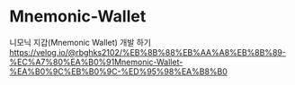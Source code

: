 # Mnemonic-Wallet      
니모닉 지갑(Mnemonic Wallet) 개발 하기        
https://velog.io/@rbghks2102/%EB%8B%88%EB%AA%A8%EB%8B%89-%EC%A7%80%EA%B0%91Mnemonic-Wallet-%EA%B0%9C%EB%B0%9C-%ED%95%98%EA%B8%B0
